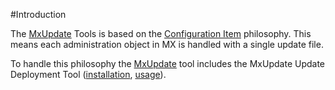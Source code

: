 <!--
 *
 *  This file is part of MxUpdate <http://www.mxupdate.org>.
 *
 *  MxUpdate is a deployment tool for a PLM platform to handle
 *  administration objects as single update files (configuration item).
 *
 *  Copyright (C) 2008-2016 The MxUpdate Team
 *
 *  The Manual of MxUpdate is licensed under a CC BY-NC-SA 4.0 license
 *  (Creative Commons Attribution-NonCommercial-ShareAlike 4.0 
 *  International 4.0 license).
 *
 *  You should have received a copy of the license along with this
 *  work. If not, see <http://creativecommons.org/licenses/by-nc-sa/4.0/>.
 *
-->

#Introduction

The [MxUpdate](http://www.mxupdate.org) Tools is based on the [Configuration Item](chapter-4-ci/README.md) philosophy. This means each administration object in MX is handled with a single update file.

To handle this philosophy the [MxUpdate](http://www.mxupdate.org) tool includes the MxUpdate Update Deployment Tool ([installation](chapter-1-installation/README.md), [usage](chapter-3-usage/README.md)).
